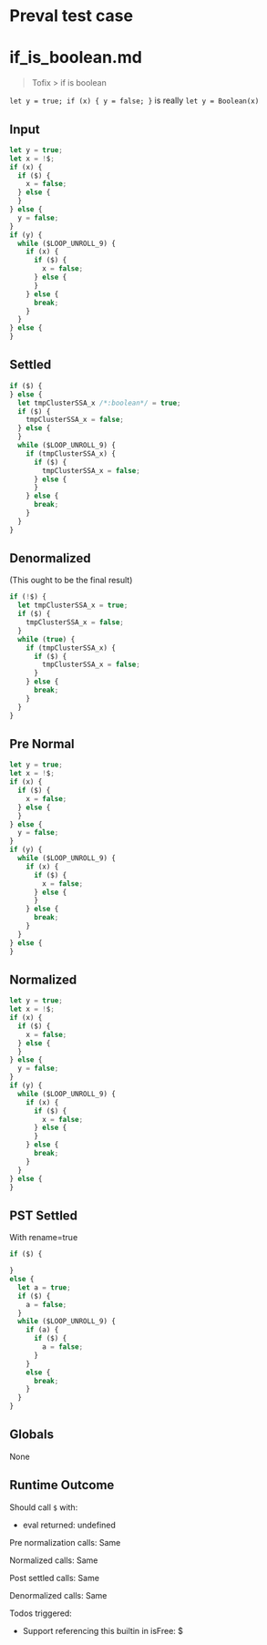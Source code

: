 # Preval test case

# if_is_boolean.md

> Tofix > if is boolean

`let y = true; if (x) { y = false; }` is really `let y = Boolean(x)`

## Input

`````js filename=intro
let y = true;
let x = !$;
if (x) {
  if ($) {
    x = false;
  } else {
  }
} else {
  y = false;
}
if (y) {
  while ($LOOP_UNROLL_9) {
    if (x) {
      if ($) {
        x = false;
      } else {
      }
    } else {
      break;
    }
  }
} else {
}
`````

## Settled


`````js filename=intro
if ($) {
} else {
  let tmpClusterSSA_x /*:boolean*/ = true;
  if ($) {
    tmpClusterSSA_x = false;
  } else {
  }
  while ($LOOP_UNROLL_9) {
    if (tmpClusterSSA_x) {
      if ($) {
        tmpClusterSSA_x = false;
      } else {
      }
    } else {
      break;
    }
  }
}
`````

## Denormalized
(This ought to be the final result)

`````js filename=intro
if (!$) {
  let tmpClusterSSA_x = true;
  if ($) {
    tmpClusterSSA_x = false;
  }
  while (true) {
    if (tmpClusterSSA_x) {
      if ($) {
        tmpClusterSSA_x = false;
      }
    } else {
      break;
    }
  }
}
`````

## Pre Normal


`````js filename=intro
let y = true;
let x = !$;
if (x) {
  if ($) {
    x = false;
  } else {
  }
} else {
  y = false;
}
if (y) {
  while ($LOOP_UNROLL_9) {
    if (x) {
      if ($) {
        x = false;
      } else {
      }
    } else {
      break;
    }
  }
} else {
}
`````

## Normalized


`````js filename=intro
let y = true;
let x = !$;
if (x) {
  if ($) {
    x = false;
  } else {
  }
} else {
  y = false;
}
if (y) {
  while ($LOOP_UNROLL_9) {
    if (x) {
      if ($) {
        x = false;
      } else {
      }
    } else {
      break;
    }
  }
} else {
}
`````

## PST Settled
With rename=true

`````js filename=intro
if ($) {

}
else {
  let a = true;
  if ($) {
    a = false;
  }
  while ($LOOP_UNROLL_9) {
    if (a) {
      if ($) {
        a = false;
      }
    }
    else {
      break;
    }
  }
}
`````

## Globals

None

## Runtime Outcome

Should call `$` with:
 - eval returned: undefined

Pre normalization calls: Same

Normalized calls: Same

Post settled calls: Same

Denormalized calls: Same

Todos triggered:
- Support referencing this builtin in isFree: $